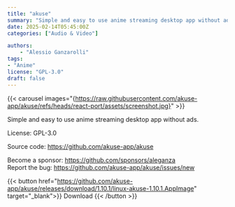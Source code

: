 ```yaml
---
title: "akuse"
summary: "Simple and easy to use anime streaming desktop app without ads."
date: 2025-02-14T05:45:00Z
categories: ["Audio & Video"]

authors: 
    - "Alessio Ganzarolli"
tags: 
- "Anime"
license: "GPL-3.0"
draft: false
---
```


{{< carousel images="{https://raw.githubusercontent.com/akuse-app/akuse/refs/heads/react-port/assets/screenshot.jpg}" >}}

Simple and easy to use anime streaming desktop app without ads.

License: GPL-3.0

Source code: <https://github.com/akuse-app/akuse>

Become a sponsor: <https://github.com/sponsors/aleganza>  
Report the bug: <https://github.com/akuse-app/akuse/issues/new>  

{{< button href="https://github.com/akuse-app/akuse/releases/download/1.10.1/linux-akuse-1.10.1.AppImage" target="_blank">}}
Download
{{< /button >}}